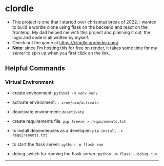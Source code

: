 # clordle

* This project is one that I started over christmas break of 2022. I wanted to build a wordle clone using flask on the backend and react on the frontend. My dad helped me with this project and planning it out, the logic and code is all written by myself.
* Check out the game at https://clordle.onrender.com/
* **Note**: since I'm hosting this for free on render, it takes some time for my server to spin up when you first click on the link.


## Helpful Commands

### Virtual Environment

* create environment: `python3 -m venv venv`

* activate environment: `. venv/bin/activate`

* deactivate environment: `deactivate`

* create requirements file: `pip freeze > requirements.txt`

* to install dependencies as a developer: `pip install -r requirements.txt`

* to start the flask server: `python -m flask run`

* debug switch for running the flask server: `python -m flask --debug run`

---
